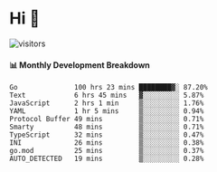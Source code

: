 # Hi 👋
 
![visitors](https://visitor-badge.glitch.me/badge?page_id=sorcererxw.sorcererx)

#### 📊 Monthly Development Breakdown

<!--START_SECTION:waka-->
```text
Go              100 hrs 23 mins ████████▓░ 87.20%
Text            6 hrs 45 mins   ▓░░░░░░░░░ 5.87%
JavaScript      2 hrs 1 min     ▒░░░░░░░░░ 1.76%
YAML            1 hr 5 mins     ▒░░░░░░░░░ 0.94%
Protocol Buffer 49 mins         ▒░░░░░░░░░ 0.71%
Smarty          48 mins         ▒░░░░░░░░░ 0.71%
TypeScript      32 mins         ▒░░░░░░░░░ 0.47%
INI             26 mins         ▒░░░░░░░░░ 0.38%
go.mod          25 mins         ▒░░░░░░░░░ 0.37%
AUTO_DETECTED   19 mins         ▒░░░░░░░░░ 0.28%
```
<!--END_SECTION:waka-->
